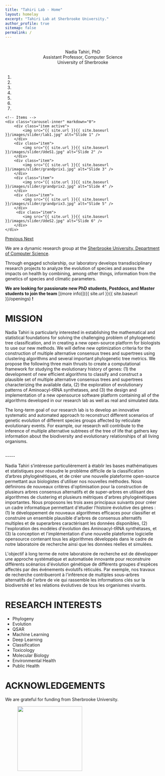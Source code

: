 ```yaml
---
title: "Tahiri Lab - Home"
layout: homelay
excerpt: "Tahiri Lab at Sherbrooke University."
author_profile: true
sitemap: false
permalink: /
---
```

<br/>
<div align="center">
Nadia Tahiri, PhD<br/>
Assistant Professor, Computer Science<br/>
University of Sherbrooke<br/>
</div>

<br/>

<div markdown="0" id="carousel" class="carousel slide" data-ride="carousel" data-interval="4000" data-pause="hover" >
    <!-- Menu -->
    <ol class="carousel-indicators">
        <li data-target="#carousel" data-slide-to="0" class="active"></li>
        <li data-target="#carousel" data-slide-to="1"></li>
        <li data-target="#carousel" data-slide-to="2"></li>
        <li data-target="#carousel" data-slide-to="3"></li>
        <li data-target="#carousel" data-slide-to="4"></li>
        <li data-target="#carousel" data-slide-to="5"></li>
        <li data-target="#carousel" data-slide-to="6"></li>
    </ol>

    <!-- Items -->
    <div class="carousel-inner" markdown="0">
        <div class="item active">
            <img src="{{ site.url }}{{ site.baseurl }}/images/slider/lab1.jpg" alt="Slide 1" />
        </div>
        <div class="item">
            <img src="{{ site.url }}{{ site.baseurl }}/images/slider/UdeS1.jpg" alt="Slide 2" />
        </div>
        <div class="item">
            <img src="{{ site.url }}{{ site.baseurl }}/images/slider/grandprix1.jpg" alt="Slide 3" />
        </div>
        <div class="item">
            <img src="{{ site.url }}{{ site.baseurl }}/images/slider/grandprix2.jpg" alt="Slide 4" />
        </div>
        <div class="item">
            <img src="{{ site.url }}{{ site.baseurl }}/images/slider/grandprix3.jpg" alt="Slide 5" />
        </div>       
         <div class="item">
            <img src="{{ site.url }}{{ site.baseurl }}/images/slider/UdeS2.jpg" alt="Slide 6" />
        </div>
    </div>
  <a class="left carousel-control" href="#carousel" role="button" data-slide="prev">
    <span class="glyphicon glyphicon-chevron-left" aria-hidden="true"></span>
    <span class="sr-only">Previous</span>
  </a>
  <a class="right carousel-control" href="#carousel" role="button" data-slide="next">
    <span class="glyphicon glyphicon-chevron-right" aria-hidden="true"></span>
    <span class="sr-only">Next</span>
  </a>
</div>

We are a dynamic research group at the [Sherbrooke University, Department of Computer Science](https://www.usherbrooke.ca/informatique/personnel/corps-professoral/).

Through engaged scholarship, our laboratory develops transdisciplinary research projects to analyze the evolution of species and assess the impacts on health by combining, among other things, information from the genetics of species and climatic parameters.


 **We are  looking for passionate new PhD students, Postdocs, and Master students to join the team** [(more info)]({{ site.url }}{{ site.baseurl }}/openings) **!**


# MISSION 
Nadia Tahiri is particularly interested in establishing the mathematical and statistical foundations for solving the challenging problem of phylogenetic tree classification, and in creating a new open-source platform for biologists to use our new methods. We will define new optimization criteria for the construction of multiple alternative consensus trees and supertrees using clustering algorithms and several important phylogenetic tree metrics. We propose the following three main thrusts to create a computational framework for studying the evolutionary history of genes: (1) the development of new efficient algorithms to classify and construct a plausible set of multiple alternative consensus trees and supertrees characterizing the available data, (2) the exploration of evolutionary patterns of Aminoacyl-tRNA synthetases, and (3) the design and implementation of a new opensource software platform containing all of the algorithms developed in our research lab as well as real and simulated data.

The long-term goal of our research lab is to develop an innovative systematic and automated approach to reconstruct different scenarios of genetic evolution of different species groups affected by reticulate evolutionary events. For example, our research will contribute to the inference of multiple alternative subtrees of the tree of life that gathers key information about the biodiversity and evolutionary relationships of all living organisms.


<br/>
-----
<br/>

Nadia Tahiri s’intéresse particulièrement à établir les bases mathématiques et statistiques pour résoudre le problème difficile de la classification d’arbres phylogénétiques, et de créer une nouvelle plateforme open-source permettant aux biologistes d'utiliser nos nouvelles méthodes. Nous définirons de nouveaux critères d'optimisation pour la construction de plusieurs arbres consensus alternatifs et de super-arbres en utilisant des algorithmes de clustering et plusieurs métriques d'arbres phylogénétiques importantes. Nous proposons les trois axes principaux suivants pour créer un cadre informatique permettant d'étudier l'histoire évolutive des gènes : (1) le développement de nouveaux algorithmes efficaces pour classifier et construire un ensemble plausible d'arbres de consensus alternatifs multiples et de superarbres caractérisant les données disponibles, (2) l'exploration des modèles d'évolution des Aminoacyl-tRNA synthétases, et (3) la conception et l'implémentation d'une nouvelle plateforme logicielle opensource contenant tous les algorithmes développés dans le cadre de notre laboratoire de recherche ainsi que les données réelles et simulées.

L'objectif à long terme de notre laboratoire de recherche est de développer une approche systématique et automatisée innovante pour reconstruire différents scénarios d'évolution génétique de différents groupes d'espèces affectés par des événements évolutifs réticulés. Par exemple, nos travaux de recherche contribueront à l'inférence de multiples sous-arbres alternatifs de l'arbre de vie qui rassemble les informations clés sur la biodiversité et les relations évolutives de tous les organismes vivants.

<!-- 
The mission of our lab is to develop projects in partnership with communities living in a changing environment to assess the impacts of anthropogenic pressures on health and well-being. To investigate these associations, we are using an ecosystem approach combining information from multiple levels of biological organization. Anthropogenic pressures lead to rapid and significant changes in the environment, posing a threat to public health especially for vulnerable populations. Several studies confirm that some communities are disproportionately affected by environmental changes. Many of these communities have expressed concerns about the potential health effects of changes in their environment, but few have received support and guidance from researchers in implementing research projects based on their concerns. 

Our lab highlights community knowledge as a valuable source of information in order to explore the relationships between environmental factors and health. We use an innovative participatory approach combining toxicology, molecular biology, community-based research, exposure assessment, epidemiology and environmental health.
-->

# RESEARCH INTERESTS

  - Phylogeny
  - Evolution
  - QSAR
  - Machine Learning
  - Deep Learning
  - Classification
  - Toxicology
  - Molecular Biology
  - Environmental Health
  - Public Health


# ACKNOWLEDGEMENTS

We are grateful for funding from Sherbrooke University.

<figure class="fourth">
  <img src="{{ site.url }}{{ site.baseurl }}/images/logopic/usherbrooke.png" style="width: 210px">
</figure>
